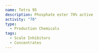 ```yaml
---
name: Tetra 95
description: Phosphate ester 70% active
activity: "70"
type:
  - Production Chemicals
tags:
  - Scale Inhibitors
  - Concentrates
---
```

